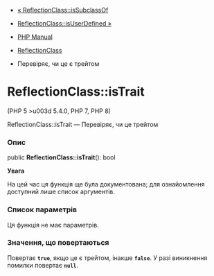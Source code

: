 - [« ReflectionClass::isSubclassOf](reflectionclass.issubclassof.md)
- [ReflectionClass::isUserDefined
»](reflectionclass.isuserdefined.md)

- [PHP Manual](index.md)
- [ReflectionClass](class.reflectionclass.md)
- Перевіряє, чи це є трейтом

# ReflectionClass::isTrait

(PHP 5 \>u003d 5.4.0, PHP 7, PHP 8)

ReflectionClass::isTrait — Перевіряє, чи це трейтом

### Опис

public **ReflectionClass::isTrait**(): bool

**Увага**

На цей час ця функція ще була документована; для
ознайомлення доступний лише список аргументів.

### Список параметрів

Ця функція не має параметрів.

### Значення, що повертаються

Повертає **`true`**, якщо це є трейтом, інакше
**`false`**. У разі виникнення помилки повертає **`null`**.
